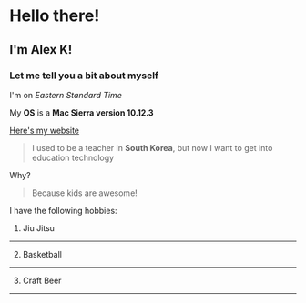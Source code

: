 # Hello there!
## I'm Alex K!
### Let me tell you a bit about myself

I'm on *Eastern Standard Time*

My **OS** is a **Mac Sierra version 10.12.3**

[Here's my website](http://alexkarasik.com/)

> I used to be a teacher in **South Korea**, but now I want to get into education technology

Why?

> Because kids are awesome!

I have the following hobbies:
1. Jiu Jitsu
---
2. Basketball
---
3. Craft Beer
---


